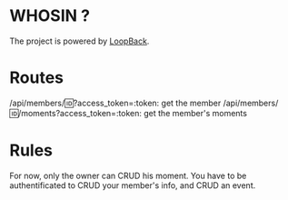 # WHOSIN ?

The project is powered by [LoopBack](http://loopback.io).


# Routes

/api/members/:id:?access_token=:token: get the member
/api/members/:id:/moments?access_token=:token: get the member's moments


# Rules

For now, only the owner can CRUD his moment. You have to be authentificated to CRUD your member's info, and CRUD an event.
